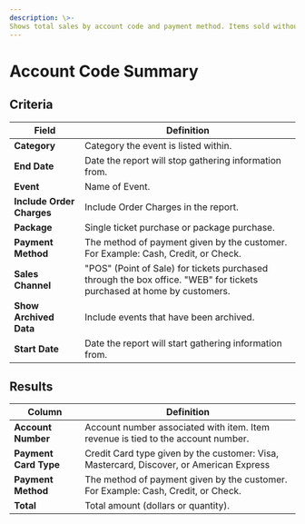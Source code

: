 ```yaml
---
description: \>-
Shows total sales by account code and payment method. Items sold without an account code configured will be labeled as 'Account not configured'.
---
```


# Account Code Summary

## Criteria

| **Field** | **Definition** |
| --- | --- |
| **Category** | Category the event is listed within. |
| **End Date** | Date the report will stop gathering information from. |
| **Event** | Name of Event. |
| **Include Order Charges** | Include Order Charges in the report. |
| **Package** | Single ticket purchase or package purchase. |
| **Payment Method** | The method of payment given by the customer. For Example: Cash, Credit, or Check. |
| **Sales Channel** | "POS" \(Point of Sale\) for tickets purchased through the box office. "WEB" for tickets purchased at home by customers. |
| **Show Archived Data** | Include events that have been archived. |
| **Start Date** | Date the report will start gathering information from. |

## Results

| **Column** | **Definition** |
| --- | --- |
| **Account Number** | Account number associated with item. Item revenue is tied to the account number. |
| **Payment Card Type** | Credit Card type given by the customer: Visa, Mastercard, Discover, or American Express |
| **Payment Method** | The method of payment given by the customer. For Example: Cash, Credit, or Check. |
| **Total** | Total amount \(dollars or quantity\). |
